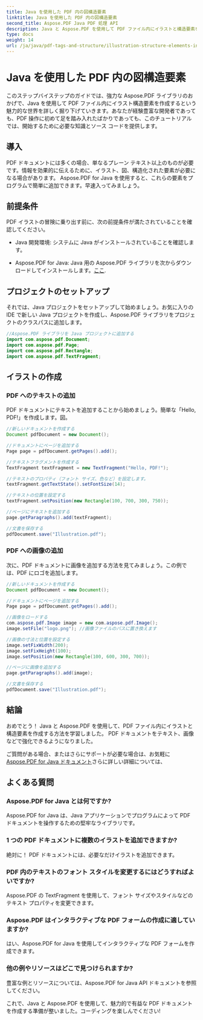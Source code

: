 ```yaml
---
title: Java を使用した PDF 内の図構造要素
linktitle: Java を使用した PDF 内の図構造要素
second_title: Aspose.PDF Java PDF 処理 API
description: Java と Aspose.PDF を使用して PDF ファイル内にイラストと構造要素を作成する方法を学びます。
type: docs
weight: 14
url: /ja/java/pdf-tags-and-structure/illustration-structure-elements-in-pdf-using-java/
---
```


# Java を使用した PDF 内の図構造要素

このステップバイステップのガイドでは、強力な Aspose.PDF ライブラリのおかげで、Java を使用して PDF ファイル内にイラスト構造要素を作成するという魅力的な世界を詳しく掘り下げていきます。あなたが経験豊富な開発者であっても、PDF 操作に初めて足を踏み入れたばかりであっても、このチュートリアルでは、開始するために必要な知識とソース コードを提供します。

## 導入

PDF ドキュメントには多くの場合、単なるプレーン テキスト以上のものが必要です。情報を効果的に伝えるために、イラスト、図、構造化された要素が必要になる場合があります。 Aspose.PDF for Java を使用すると、これらの要素をプログラムで簡単に追加できます。早速入ってみましょう。

## 前提条件

PDF イラストの冒険に乗り出す前に、次の前提条件が満たされていることを確認してください。

- Java 開発環境: システムに Java がインストールされていることを確認します。

-  Aspose.PDF for Java: Java 用の Aspose.PDF ライブラリを次からダウンロードしてインストールします。[ここ](https://releases.aspose.com/pdf/java/).

## プロジェクトのセットアップ

それでは、Java プロジェクトをセットアップして始めましょう。お気に入りの IDE で新しい Java プロジェクトを作成し、Aspose.PDF ライブラリをプロジェクトのクラスパスに追加します。

```java
//Aspose.PDF ライブラリを Java プロジェクトに追加する
import com.aspose.pdf.Document;
import com.aspose.pdf.Page;
import com.aspose.pdf.Rectangle;
import com.aspose.pdf.TextFragment;
```

## イラストの作成

### PDF へのテキストの追加

PDF ドキュメントにテキストを追加することから始めましょう。簡単な「Hello, PDF!」を作成します。図。

```java
//新しいドキュメントを作成する
Document pdfDocument = new Document();

//ドキュメントにページを追加する
Page page = pdfDocument.getPages().add();

//テキストフラグメントを作成する
TextFragment textFragment = new TextFragment("Hello, PDF!");

//テキストのプロパティ（フォント サイズ、色など）を設定します。
textFragment.getTextState().setFontSize(14);

//テキストの位置を設定する
textFragment.setPosition(new Rectangle(100, 700, 300, 750));

//ページにテキストを追加する
page.getParagraphs().add(textFragment);

//文書を保存する
pdfDocument.save("Illustration.pdf");
```

### PDF への画像の追加

次に、PDF ドキュメントに画像を追加する方法を見てみましょう。この例では、PDF にロゴを追加します。

```java
//新しいドキュメントを作成する
Document pdfDocument = new Document();

//ドキュメントにページを追加する
Page page = pdfDocument.getPages().add();

//画像をロードする
com.aspose.pdf.Image image = new com.aspose.pdf.Image();
image.setFile("logo.png"); //画像ファイルのパスに置き換えます

//画像の寸法と位置を設定する
image.setFixWidth(200);
image.setFixHeight(100);
image.setPosition(new Rectangle(100, 600, 300, 700));

//ページに画像を追加する
page.getParagraphs().add(image);

//文書を保存する
pdfDocument.save("Illustration.pdf");
```

## 結論

おめでとう！ Java と Aspose.PDF を使用して、PDF ファイル内にイラストと構造要素を作成する方法を学習しました。 PDF ドキュメントをテキスト、画像などで強化できるようになりました。

ご質問がある場合、またはさらにサポートが必要な場合は、お気軽に[Aspose.PDF for Java ドキュメント](https://reference.aspose.com/pdf/java/)さらに詳しい詳細については、

## よくある質問

### Aspose.PDF for Java とは何ですか?
   Aspose.PDF for Java は、Java アプリケーションでプログラムによって PDF ドキュメントを操作するための堅牢なライブラリです。

### 1 つの PDF ドキュメントに複数のイラストを追加できますか?
   絶対に！ PDF ドキュメントには、必要なだけイラストを追加できます。

### PDF 内のテキストのフォント スタイルを変更するにはどうすればよいですか?
   Aspose.PDF の TextFragment を使用して、フォント サイズやスタイルなどのテキスト プロパティを変更できます。

### Aspose.PDF はインタラクティブな PDF フォームの作成に適していますか?
   はい、Aspose.PDF for Java を使用してインタラクティブな PDF フォームを作成できます。

### 他の例やリソースはどこで見つけられますか?
   豊富な例とリソースについては、Aspose.PDF for Java API ドキュメントを参照してください。
   
これで、Java と Aspose.PDF を使用して、魅力的で有益な PDF ドキュメントを作成する準備が整いました。コーディングを楽しんでください!